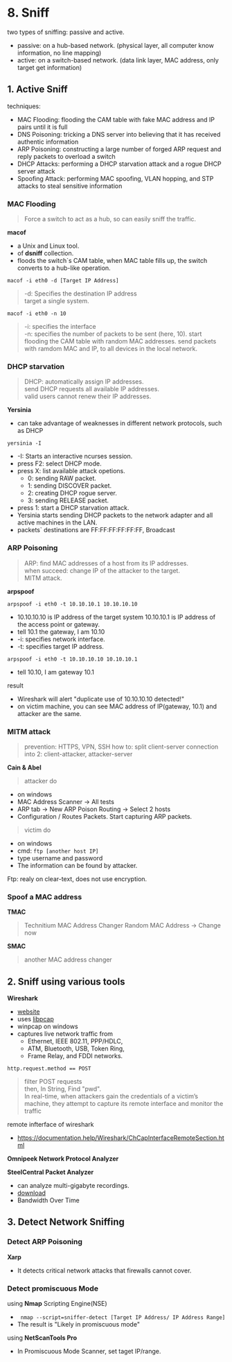 # 8. Sniff
  two types of sniffing: passive and active.
  - passive: on a hub-based network. (physical layer, all computer know information, no line mapping)
  - active: on a switch-based network. (data link layer, MAC address, only target get information)


## 1. Active Sniff
  techniques:
  - MAC Flooding: flooding the CAM table with fake MAC address and IP pairs until it is full
  - DNS Poisoning: tricking a DNS server into believing that it has received authentic information
  - ARP Poisoning: constructing a large number of forged ARP request and reply packets to overload a switch
  - DHCP Attacks: performing a DHCP starvation attack and a rogue DHCP server attack
  - Spoofing Attack: performing MAC spoofing, VLAN hopping, and STP attacks to steal sensitive information

### MAC Flooding
  > Force a switch to act as a hub, so can easily sniff the traffic.
  
  **macof**
  - a Unix and Linux tool.
  - of **dsniff** collection.
  - floods the switch`s CAM table, when MAC table fills up, the switch converts to a hub-like operation.
  
  ``` macof -i eth0 -d [Target IP Address] ```
  > -d: Specifies the destination IP address\
  > target a single system.
  
  ``` macof -i eth0 -n 10  ```
  > -i: specifies the interface\
  > -n: specifies the number of packets to be sent (here, 10).
  > start flooding the CAM table with random MAC addresses.
  > send packets with ramdom MAC and IP, to all devices in the local network.
  
### DHCP starvation
  > DHCP: automatically assign IP addresses.\
  > send DHCP requests all available IP addresses.\
  > valid users cannot renew their IP addresses.

  **Yersinia**
  - can take advantage of weaknesses in different network protocols, such as DHCP
  
  ``` yersinia -I ```
  - -I: Starts an interactive ncurses session.
  - press F2: select DHCP mode.
  - press X: list available attack opetions.
    - 0: sending RAW packet.
    - 1: sending DISCOVER packet.
    - 2: creating DHCP rogue server.
    - 3: sending RELEASE packet.
  - press 1: start a DHCP starvation attack.
  - Yersinia starts sending DHCP packets to the network adapter and all active machines in the LAN.
  - packets` destinations are FF:FF:FF:FF:FF:FF, Broadcast

### ARP Poisoning
  > ARP: find MAC addresses of a host from its IP addresses.\
  > when succeed: change IP of the attacker to the target.\
  > MITM attack.

  **arpspoof**
  
  ``` arpspoof -i eth0 -t 10.10.10.1 10.10.10.10 ```
  - 10.10.10.10 is IP address of the target system 10.10.10.1 is IP address of the access point or gateway.
  - tell 10.1 the gateway, I am 10.10
  - -i: specifies network interface.
  - -t: specifies target IP address.
  
  ``` arpspoof -i eth0 -t 10.10.10.10 10.10.10.1 ```
  - tell 10.10, I am gateway 10.1

  result
  - Wireshark will alert "duplicate use of 10.10.10.10 detected!"
  - on victim machine, you can see MAC address of IP(gateway, 10.1) and attacker are the same.
  
### MITM attack
  > prevention: HTTPS, VPN, SSH
  > how to: split client-server connection into 2: client-attacker, attacker-server
  
  **Cain & Abel**
  > attacker do
  - on windows
  - MAC Address Scanner -> All tests
  - ARP tab -> New ARP Poison Routing -> Select 2 hosts
  - Configuration / Routes Packets. Start capturing ARP packets.
  
  > victim do
  - on windows
  - cmd: ``` ftp [another host IP] ```
  - type username and password
  - The information can be found by attacker.
  
  Ftp: realy on clear-text, does not use encryption.
  
### Spoof a MAC address
  **TMAC**
  > Technitium MAC Address Changer
  > Random MAC Address -> Change now
  
  **SMAC**
  > another MAC address changer

## 2. Sniff using various tools
  
  **Wireshark**
  - [website](https://www.wireshark.org/)
  - uses [libpcap](http://www.tcpdump.org/)
  - winpcap on windows
  - captures live network traffic from 
    - Ethernet, IEEE 802.11, PPP/HDLC, 
    - ATM, Bluetooth, USB, Token Ring, 
    - Frame Relay, and FDDI networks.
     
  ``` http.request.method == POST ```
  > filter POST requests\
  > then, In String, Find "pwd".\
  > In real-time, when attackers gain the credentials of a victim’s machine, they attempt to capture its remote interface and monitor the traffic

  remote infterface of wireshark
  - https://documentation.help/Wireshark/ChCapInterfaceRemoteSection.html

  **Omnipeek Network Protocol Analyzer**
  
  **SteelCentral Packet Analyzer**
  - can analyze multi-gigabyte recordings.
  - [download](https://www.riverbed.com/au/forms/trial-downloads/appresponse11-trial.html)
  - Bandwidth Over Time

## 3. Detect Network Sniffing

### Detect ARP Poisoning
  **Xarp**
  - It detects critical network attacks that firewalls cannot cover.

### Detect promiscuous Mode
  using **Nmap** Scripting Engine(NSE)
  - ```  nmap --script=sniffer-detect [Target IP Address/ IP Address Range] ```
  - The result is "Likely in promiscuous mode"
  
  using **NetScanTools Pro**
  - In Promiscuous Mode Scanner, set taget IP/range.
  
